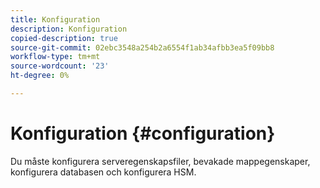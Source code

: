 ```yaml
---
title: Konfiguration
description: Konfiguration
copied-description: true
source-git-commit: 02ebc3548a254b2a6554f1ab34afbb3ea5f09bb8
workflow-type: tm+mt
source-wordcount: '23'
ht-degree: 0%

---
```


# Konfiguration {#configuration}

Du måste konfigurera serveregenskapsfiler, bevakade mappegenskaper, konfigurera databasen och konfigurera HSM.
